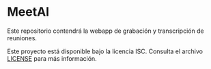 # MeetAI

Este repositorio contendrá la webapp de grabación y transcripción de reuniones.

Este proyecto está disponible bajo la licencia ISC. Consulta el archivo [LICENSE](LICENSE) para más información.

